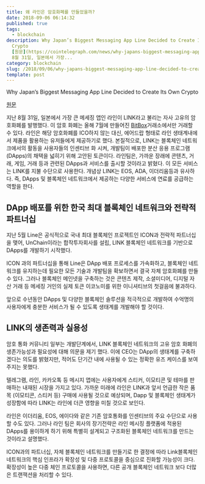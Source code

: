 ```yaml
---
title: 왜 라인은 암호화폐를 만들었을까?
date: 2018-09-06 06:14:32
published: true
tags:
  - blockchain
description: Why Japan’s Biggest Messaging App Line Decided to Create Its Own
  Crypto
  [원문](https://cointelegraph.com/news/why-japans-biggest-messaging-app-line-decided-to-create-its-own-crypto)  지난
  8월 31일, 일본에서 가장...
category: blockchain
slug: /2018/09/06/why-japans-biggest-messaging-app-line-decided-to-create-its-own-crypto/
template: post
---
```


Why Japan’s Biggest Messaging App Line Decided to Create Its Own Crypto

[원문](https://cointelegraph.com/news/why-japans-biggest-messaging-app-line-decided-to-create-its-own-crypto)

지난 8월 31일, 일본에서 가장 큰 메세징 앱인 라인이 LINK라고 불리는 자사 고유의 암호화폐를 발행했다. 이 암호 화폐는 올해 7월에 만들어진 [BitBox](https://www.bitbox.me/)거래소에서만 거래할 수 있다. 라인은 해당 암호화폐를 ICO하지 않는 대신, 에어드랍 형태로 라인 생태계내에서 제품을 활용하는 유저들에게 제공하기로 했다. 본질적으로, LINK는 블록체인 네트워크에서의 활동을 사용자들의 인센티브 화 시켜, 개발팀이 배포한 분산 응용 프로그램(DApps)의 채택을 넓히기 위해 고안된 토큰이다. 라인팀은, 가까운 장래에 콘텐츠, 거래, 게임, 거래 등과 관련된 DApps과 서비스를 출시할 것이라고 밝혔다. 이 모든 서비스는 LINK를 지불 수단으로 사용한다. 개념상 LINK는 EOS, ADA, 이더리움등과 유사하다. 즉, DApps 및 블록체인 네트워크에서 제공하는 다양한 서비스에 연료를 공급하는 역할을 한다.

## DApp 배포를 위한 한국 최대 블록체인 네트워크와 전략적 파트너십

지난 5월 Line은 공식적으로 국내 최대 블록체인 프로젝트인 ICON과 전략적 파트너십을 맺어, UnChain이라는 합작투자회사를 설립, LINK 블록체인 네트워크를 기반으로 DApps를 개발하기 시작했다.

ICON 과의 파트너십을 통해 Line은 DApp 배포 프로세스를 가속화하고, 블록체인 네트워크를 유지하는데 필요한 모든 기술과 개발팀을 확보하면서 결국 자체 암호화폐를 만들 수 있다. 그러나 블록체인 메인넷을 구축하는 것은 콘텐츠 제작, 소셜미디어, 디지털 자산 거래 등 메세징 거인의 실제 토큰 이코노미를 위한 이니셔티브의 첫걸음에 불과하다.

앞으로 수년동안 DApps 및 다양한 블록체인 솔루션을 적극적으로 개발하여 수억명의 사용자에게 충분한 서비스가 될 수 있도록 생태계를 개발해야 할 것이다.

## LINK의 생존력과 실용성

암호 통화 커뮤니티 일부는 개발단계에서, LINK 블록체인 네트워크의 고유 암호 화폐의 생존가능성과 필요성에 대해 의문을 제기 했다. 이에 CEO는 DApp의 생태계를 구축하겠다는 의도를 밝혔지만, 적어도 단기간 내에 사용될 수 있는 정확한 유즈 케이스를 보여주지는 못했다.

텔레그램, 라인, 카카오톡 등 메시지 앱에는 사용자에게 스티커, 이모티콘 및 테마를 판매하는 내재된 시장을 가지고 있다. 가까운 미래에 라인은 LINK과 앞서 언급한 작은 품목 (이모티콘, 스티커 등) 구매에 사용될 것으로 예상되며, Dapp 및 블록체인 생태계가 성장함에 따라 LINK는 라인에 더큰 영향을 미칠 것으로 보인다.

라인은 이더리움, EOS, 에이다와 같은 기존 암호통화를 인센티브의 주요 수단으로 사용할 수도 있다. 그러나 라인 팀은 회사의 장기전략은 라인 메시징 플랫폼에 적용된 DApps를 용이하게 하기 위해 특별히 설계되고 구조화된 블록체인 네트워크를 만드는 것이라고 설명했다.

ICON과의 파트너십, 자체 블록체인 네트워크를 만들기로 한 결정에 따라 Link블록체인 네트워크의 핵심 인프라가 확장성 및 다중 프로토콜을 중심으로 진화할 가능성이 크다. 확장성이 높은 다중 체인 프로토콜을 사용하면, 다른 공개 블록체인 네트워크 보다 더많은 트랜잭션을 처리할 수 있다.
